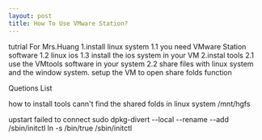 ```yaml
---
layout: post
title: How To Use VMware Station?
---
```


tutrial For Mrs.Huang
1.install linux system
   1.1 you need VMware Station software
   1.2 linux ios
   1.3 install the ios system in your VM
2.instal tools
   2.1 use the VMtools software in your system
   2.2 share files with linux system and the window system.
   setup the VM to open share folds function
   
   
   Quetions List
   
   how to install tools
   cann't find the shared folds in linux system /mnt/hgfs
   
   upstart failed to connect
   	sudo dpkg-divert --local --rename --add /sbin/initctl 
   	ln -s /bin/true /sbin/initctl